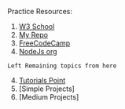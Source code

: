 Practice Resources: 
1. [W3 School](https://www.w3schools.com/nodejs/default.asp)
2. [My Repo](https://github.com/shahbazalamjobs/The-complete-web-development-bootcamp--by-Angela-Yu-2023/tree/main/09-NodeJs)
3. [FreeCodeCamp](https://www.freecodecamp.org/news/get-started-with-nodejs/)
4. [NodeJs org](https://nodejs.dev/en/learn/)

`Left Remaining topics from here`

4. [Tutorials Point](https://www.tutorialspoint.com/nodejs/index.htm)
5. [Simple Projects]
6. [Medium Projects]
 
